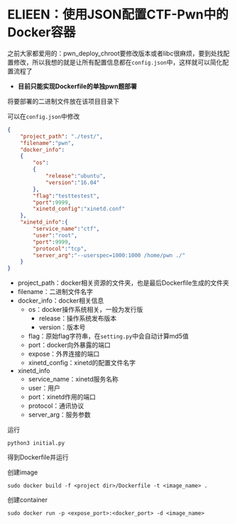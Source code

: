 # ELIEEN：使用JSON配置CTF-Pwn中的Docker容器

之前大家都爱用的：pwn_deploy_chroot要修改版本或者libc很麻烦，要到处找配置修改，所以我想的就是让所有配置信息都在`config.json`中，这样就可以简化配置流程了

- **目前只能实现Dockerfile的单独pwn题部署**

将要部署的二进制文件放在该项目目录下

可以在`config.json`中修改

```json
{
    "project_path": "./test/",
    "filename":"pwn",
    "docker_info":
    {
        "os":
        {
            "release":"ubuntu",
            "version":"16.04"
        },
        "flag":"testtestest",
        "port":9999,
        "xinetd_config":"xinetd.conf"
    },
    "xinetd_info":{
        "service_name":"ctf",
        "user":"root",
        "port":9999,
        "protocol":"tcp",
        "server_arg":"--userspec=1000:1000 /home/pwn ./"
    }
}
```

- project_path：docker相关资源的文件夹，也是最后Dockerfile生成的文件夹
- filename：二进制文件名字
- docker_info：docker相关信息
  - os：docker操作系统相关，一般为发行版
    - release：操作系统发布版本
    - version：版本号
  - flag：原始flag字符串，在`setting.py`中会自动计算md5值
  - port：docker向外暴露的端口
  - expose：外界连接的端口
  - xinetd_config：xinetd的配置文件名字
- xinetd_info
  - service_name：xinetd服务名称
  - user：用户
  - port：xinetd作用的端口
  - protocol：通讯协议
  - server_arg：服务参数

运行

```shell
python3 initial.py
```

得到Dockerfile并运行

创建image

```shell
sudo docker build -f <project dir>/Dockerfile -t <image_name> .
```

创建container

```shell
sudo docker run -p <expose_port>:<docker_port> -d <image_name>
```



